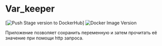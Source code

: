 # Var_keeper

[![Push Stage version to DockerHub](https://github.com/CaptainNeMo81/var_keeper/actions/workflows/staging.yml/badge.svg)] ![Docker Image Version](https://img.shields.io/docker/v/neoo111/var_keeper?sort=date&label=build%20for%20commit)


Приложение позволяет сохранить переменную и затем прочитать её значение при помощи http запроса.
